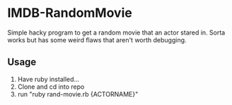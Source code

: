# IMDB-RandomMovie

Simple hacky program to get a random movie that an actor stared in. Sorta works but
has some weird flaws that aren't worth debugging.

## Usage

  1. Have ruby installed...
  2. Clone and cd into repo
  3. run "ruby rand-movie.rb {ACTORNAME}"
